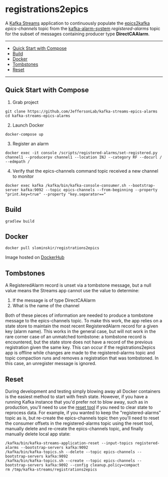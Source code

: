 # registrations2epics
A [Kafka Streams](https://kafka.apache.org/documentation/streams/) application to continuously populate the [epics2kafka](https://github.com/JeffersonLab/epics2kafka) _epics-channels_ topic from the [kafka-alarm-system](https://github.com/JeffersonLab/kafka-alarm-system) _registered-alarms_ topic for the subset of messages containing producer type __DirectCAAlarm__.  

---
 - [Quick Start with Compose](https://github.com/JeffersonLab/registrations2epics#quick-start-with-compose)
 - [Build](https://github.com/JeffersonLab/registrations2epics#build)
 - [Docker](https://github.com/JeffersonLab/registrations2epics#docker)
 - [Tombstones](https://github.com/JeffersonLab/registrations2epics#tombstones)
 - [Reset](https://github.com/JeffersonLab/registrations2epics#reset)
---

## Quick Start with Compose 
1. Grab project
```
git clone https://github.com/JeffersonLab/kafka-streams-epics-alarms
cd kafka-streams-epics-alarms
```
2. Launch Docker
```
docker-compose up
```
3. Register an alarm
```
docker exec -it console /scripts/registered-alarms/set-registered.py channel1 --producerpv channel1 --location INJ --category RF --docurl / --edmpath / 
```
4. Verify that the epics-channels command topic received a new channel to monitor 
```
docker exec kafka /kafka/bin/kafka-console-consumer.sh --bootstrap-server kafka:9092 --topic epics-channels --from-beginning --property "print.key=true" --property "key.separator==" 
```

## Build
```
gradlew build
```

## Docker
```
docker pull slominskir/registrations2epics
```
Image hosted on [DockerHub](https://hub.docker.com/r/slominskir/registrations2epics)

## Tombstones
A RegisteredAlarm record is unset via a tombstone message, but a null value means the Streams app cannot use the value to determine:
   1. If the message is of type DirectCAAlarm 
   1. What is the name of the channel
   
Both of these pieces of information are needed to produce a tombstone message to the epics-channels topic.  To make this work, the app relies on a state store to maintain the most recent RegisteredAlarm record for a given key (alarm name).   This works in the general case, but will not work in the rare corner case of an unmatched tombstone: a tombstone record is encountered, but the state store does not have a record of the previous registration given the same key.  This can occur if the registrations2epics app is offline while changes are made to the registered-alarms topic and topic compaction runs and removes a registration that was tombstoned.  In this case, an unregister message is ignored.

## Reset
During development and testing simply blowing away all Docker containers is the easiest method to start with fresh state.   However, if you have a running Kafka instance that you'd prefer not to blow away, such as in production, you'll need to use the [reset tool](https://kafka.apache.org//documentation/streams/developer-guide/app-reset-tool) if you need to clear state to reprocess data.   For example, if you wanted to keep the "registered-alarms" topic as is, but re-create the epics-channels topic then you'll need to reset the consumer offsets in the registered-alarms topic using the reset tool, manually delete and re-create the epics-channels topic, and finally manually delete local app state:

```
/kafka/bin/kafka-streams-application-reset --input-topics registered-alarms --bootstrap-servers kafka:9092
/kafka/bin/kafka-topics.sh --delete --topic epics-channels --bootstrap-servers kafka:9092
/kafka/bin/kafka-topics.sh --create --topic epics-channels --bootstrap-servers kafka:9092 --config cleanup.policy=compact
rm /tmp/kafka-streams/registrations2epics
```
